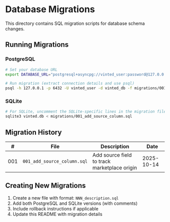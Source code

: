 # Database Migrations

This directory contains SQL migration scripts for database schema changes.

## Running Migrations

### PostgreSQL

```bash
# Set your database URL
export DATABASE_URL="postgresql+asyncpg://vinted_user:password@127.0.0.1:6432/vinted_db"

# Run migration (extract connection details and use psql)
psql -h 127.0.0.1 -p 6432 -U vinted_user -d vinted_db -f migrations/001_add_source_column.sql
```

### SQLite

```bash
# For SQLite, uncomment the SQLite-specific lines in the migration file first
sqlite3 vinted.db < migrations/001_add_source_column.sql
```

## Migration History

| #   | File                           | Description                                  | Date       |
| --- | ------------------------------ | -------------------------------------------- | ---------- |
| 001 | `001_add_source_column.sql`    | Add source field to track marketplace origin | 2025-10-14 |

## Creating New Migrations

1. Create a new file with format: `NNN_description.sql`
2. Add both PostgreSQL and SQLite versions (with comments)
3. Include rollback instructions if applicable
4. Update this README with migration details
